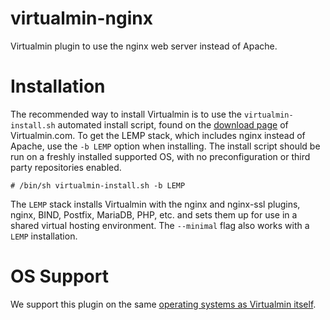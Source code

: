 # virtualmin-nginx

Virtualmin plugin to use the nginx web server instead of Apache.

# Installation

The recommended way to install Virtualmin is to use the `virtualmin-install.sh`
automated install script, found on the [download page](https://www.virtualmin.com/download)
of Virtualmin.com. To get the LEMP stack, which includes nginx instead of 
Apache, use the `-b LEMP` option when installing. The install script should be
run on a freshly installed supported OS, with no preconfiguration or third party
repositories enabled.

```
# /bin/sh virtualmin-install.sh -b LEMP
```

The `LEMP` stack installs Virtualmin with the nginx and nginx-ssl plugins, nginx,
BIND, Postfix, MariaDB, PHP, etc. and sets them up for use in a shared virtual hosting
environment. The `--minimal` flag also works with a `LEMP` installation.

# OS Support

We support this plugin on the same [operating systems as Virtualmin itself](https://www.virtualmin.com/documentation/os-support/).
